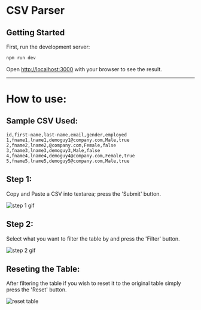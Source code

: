 # CSV Parser 

## Getting Started

First, run the development server:

```bash
npm run dev
```

Open [http://localhost:3000](http://localhost:3000) with your browser to see the result.

---

# How to use:

## Sample CSV Used:
```
id,first-name,last-name,email,gender,employed
1,fname1,lname1,demoguy1@company.com,Male,true
2,fname2,lname2,@company.com,Female,false
3,fname3,lname3,demoguy3,Male,false
4,fname4,lname4,demoguy4@company.com,Female,true
5,fname5,lname5,demoguy5@company.com,Male,true
```

## Step 1:
Copy and Paste a CSV into textarea; press the 'Submit' button.

![step 1 gif](https://media.giphy.com/media/D5wtMACVIexCETmNPg/giphy.gif)


## Step 2:
Select what you want to filter the table by and press the 'Filter' button.

![step 2 gif](https://media.giphy.com/media/wekIcAemZdYctYuD2m/giphy.gif)

## Reseting the Table:
After filtering the table if you wish to reset it to the original table simply press the 'Reset' button.

![reset table](https://media.giphy.com/media/QWK06a0cUaV080Itod/giphy.gif)
